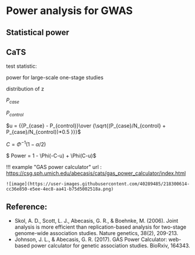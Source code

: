 # Power analysis for GWAS

## Statistical power

## CaTS

test statistic:



power for large-scale one-stage studies

distribution of z

$P_{case}$

$P_{control}$

$u = {{P_{case} - P_{control}}\over {\sqrt{(P_{case}/N_{control} + P_{case}/N_{control})*0.5 }}}$

$C = \Phi^{-1}(1 - \alpha / 2 )$

$ Power = 1 - \Phi(-C-u) + \Phi(C-u)$

!!! example "GAS power calculator"
    url : https://csg.sph.umich.edu/abecasis/cats/gas_power_calculator/index.html
    
    ![image](https://user-images.githubusercontent.com/40289485/218300614-cc36e850-e5ee-4ec8-aa41-b75d5002518a.png)


## Reference:

- Skol, A. D., Scott, L. J., Abecasis, G. R., & Boehnke, M. (2006). Joint analysis is more efficient than replication-based analysis for two-stage genome-wide association studies. Nature genetics, 38(2), 209-213.
- Johnson, J. L., & Abecasis, G. R. (2017). GAS Power Calculator: web-based power calculator for genetic association studies. BioRxiv, 164343.
